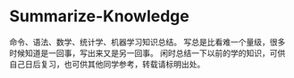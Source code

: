 # Summarize-Knowledge

   命令、语法、数学、统计学、机器学习知识总结。 
   写总是比看难一个量级，很多时候知道是一回事，写出来又是另一回事。
   闲时总结一下以前的学的知识，可供自己日后复习，也可供其他同学参考，转载请标明出处。
   
  
